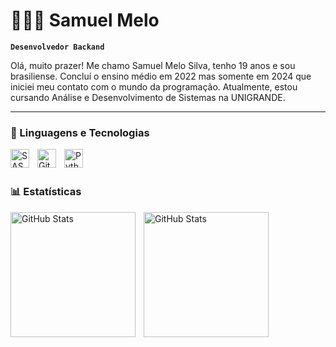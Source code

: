 # 👨🏽‍💻 Samuel Melo

**`Desenvolvedor Backand`**

Olá, muito prazer! Me chamo Samuel Melo Silva, tenho 19 anos e sou brasiliense. Concluí o ensino médio em 2022 mas somente em 2024 que iniciei meu contato com o mundo da programação. Atualmente, estou cursando Análise e Desenvolvimento de Sistemas na UNIGRANDE.

<p align="left">

---

### 🤖 Linguagens e Tecnologias

<img 
    align="left" 
    alt="SASS" 
    title="SASS"
    width="30px" 
    style="padding-right: 10px;" 
    src="https://cdn.jsdelivr.net/gh/devicons/devicon@latest/icons/sass/sass-original.svg" 
/>
<img 
    align="left" 
    alt="Git" 
    title="Git"
    width="30px" 
    style="padding-right: 10px;" 
    src="https://cdn.jsdelivr.net/gh/devicons/devicon@latest/icons/git/git-original.svg" 
/>
<img 
    align="left" 
    alt="Python" 
    title="Python"
    width="30px" 
    style="padding-right: 10px;" 
    src="https://cdn.jsdelivr.net/gh/devicons/devicon@latest/icons/python/python-original.svg" 
/>

<br/>
<br/>

### 📊 Estatísticas

<p>
  <img 
    align="left" 
    alt="GitHub Stats" 
    height="200" 
    style="padding-right: 10px;" 
    src="https://github-readme-stats.vercel.app/api?username=samuelms6&show_icons=true&theme=tokyonight&include_all_commits=true&locale=pt-br" 
  />

<img 
      align="left" 
      alt="GitHub Stats" 
      height="200" 
      src="https://github-readme-stats.vercel.app/api/top-langs/?username=samuelms6&theme=tokyonight&layout=compact&custom_title=Tecnologias&langs_count=9" 
  />

</p>
